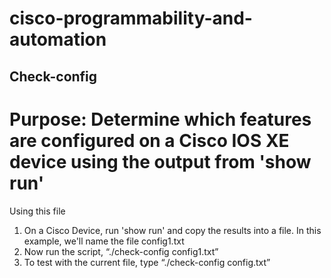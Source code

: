 # cisco-programmability-and-automation

## Check-config
# Purpose: Determine which features are configured on a Cisco IOS XE device using the output from 'show run'


Using this file
1. On a Cisco Device, run 'show run' and copy the results into a file. In this example, we'll name the file config1.txt
1. Now run the script, “./check-config config1.txt” 
1. To test with the current file, type “./check-config config.txt” 
